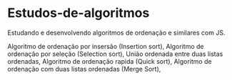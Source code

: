 # Estudos-de-algoritmos
Estudando e desenvolvendo algoritmos de ordenação e similares com JS.

Algoritmo de ordenação por insersão (Insertion sort),
Algoritmo de ordenação por seleção (Selection sort),
União ordenada entre duas listas ordenadas,
Algoritmo de ordenação rapida (Quick sort),
Algoritmo de ordenação com duas listas ordenadas (Merge Sort),
